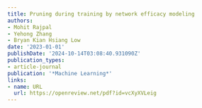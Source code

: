 ```yaml
---
title: Pruning during training by network efficacy modeling
authors:
- Mohit Rajpal
- Yehong Zhang
- Bryan Kian Hsiang Low
date: '2023-01-01'
publishDate: '2024-10-14T03:08:40.931090Z'
publication_types:
- article-journal
publication: '*Machine Learning*'
links:
- name: URL
  url: https://openreview.net/pdf?id=vcXyXVLeig
---
```

